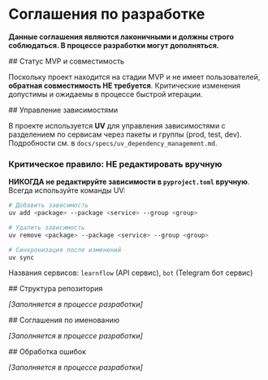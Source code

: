 # Соглашения по разработке

**Данные соглашения являются лаконичными и должны строго соблюдаться. В процессе разработки могут дополняться.**

<mvp-status>
## Статус MVP и совместимость

Поскольку проект находится на стадии MVP и не имеет пользователей, **обратная совместимость НЕ требуется**. Критические изменения допустимы и ожидаемы в процессе быстрой итерации.
</mvp-status>

<dependency-management>
## Управление зависимостями

В проекте используется **UV** для управления зависимостями с разделением по сервисам через пакеты и группы (prod, test, dev). Подробности см. в `docs/specs/uv_dependency_management.md`.

### Критическое правило: НЕ редактировать вручную
**НИКОГДА не редактируйте зависимости в `pyproject.toml` вручную**. Всегда используйте команды UV:

```bash
# Добавить зависимость
uv add <package> --package <service> --group <group>

# Удалить зависимость  
uv remove <package> --package <service> --group <group>

# Синхронизация после изменений
uv sync
```

Названия сервисов: `learnflow` (API сервис), `bot` (Telegram бот сервис)
</dependency-management>

<repository-structure>
## Структура репозитория

*[Заполняется в процессе разработки]*
</repository-structure>

<naming-conventions>
## Соглашения по именованию

*[Заполняется в процессе разработки]*
</naming-conventions>

<error-handling>
## Обработка ошибок

*[Заполняется в процессе разработки]*
</error-handling>